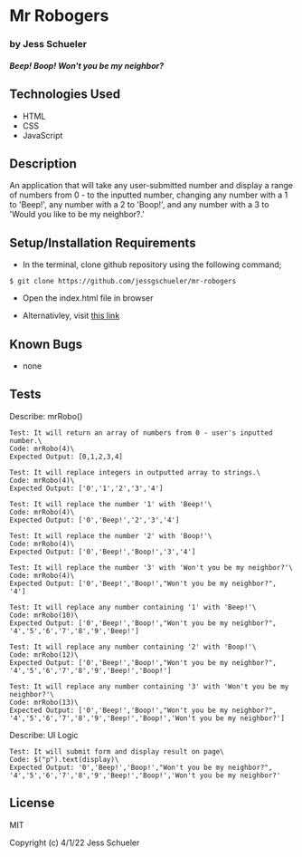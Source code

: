 # Mr Robogers

### by Jess Schueler

#### *Beep! Boop! Won't you be my neighbor?*

## Technologies Used
* HTML
* CSS
* JavaScript 

## Description 
An application that will take any user-submitted number and display a range of numbers from 0 - to the inputted number, changing any number with a 1 to 'Beep!', any number with a 2 to 'Boop!', and any number with a 3 to 'Would you like to be my neighbor?.'

## Setup/Installation Requirements
* In the terminal, clone github repository using the following command;
```
$ git clone https://github.com/jessgschueler/mr-robogers
```
* Open the index.html file in browser

* Alternativley, visit [this link](https://jessgschueler.github.io/mr-robogers/)

## Known Bugs
* none

## Tests
Describe: mrRobo()
```
Test: It will return an array of numbers from 0 - user's inputted number.\
Code: mrRobo(4)\
Expected Output: [0,1,2,3,4] 
```
```
Test: It will replace integers in outputted array to strings.\
Code: mrRobo(4)\
Expected Output: ['0','1','2','3','4']
```
```
Test: It will replace the number '1' with 'Beep!'\
Code: mrRobo(4)\
Expected Output: ['0','Beep!','2','3','4']
```
```
Test: It will replace the number '2' with 'Boop!'\
Code: mrRobo(4)\
Expected Output: ['0','Beep!','Boop!','3','4']
```
```
Test: It will replace the number '3' with 'Won't you be my neighbor?'\
Code: mrRobo(4)\
Expected Output: ['0','Beep!','Boop!',"Won't you be my neighbor?", '4']
```
```
Test: It will replace any number containing '1' with 'Beep!'\
Code: mrRobo(10)\
Expected Output: ['0','Beep!','Boop!',"Won't you be my neighbor?", '4','5','6','7','8','9','Beep!']
```
```
Test: It will replace any number containing '2' with 'Boop!'\
Code: mrRobo(12)\
Expected Output: ['0','Beep!','Boop!',"Won't you be my neighbor?", '4','5','6','7','8','9','Beep!','Boop!']
```
```
Test: It will replace any number containing '3' with 'Won't you be my neighbor?'\
Code: mrRobo(13)\
Expected Output: ['0','Beep!','Boop!',"Won't you be my neighbor?", '4','5','6','7','8','9','Beep!','Boop!','Won't you be my neighbor?']
```
Describe: UI Logic
```
Test: It will submit form and display result on page\
Code: $("p").text(display)\
Expected Output: '0','Beep!','Boop!',"Won't you be my neighbor?", '4','5','6','7','8','9','Beep!','Boop!','Won't you be my neighbor?'
```
## License
MIT

Copyright (c) 4/1/22 Jess Schueler